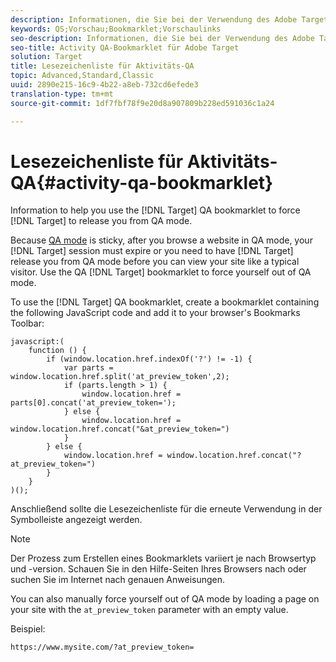 ```yaml
---
description: Informationen, die Sie bei der Verwendung des Adobe Target-QA-Bookmarklets unterstützen, um Target zu zwingen, Sie aus dem Qualitätssicherungs-Modus zu entfernen.
keywords: QS;Vorschau;Bookmarklet;Vorschaulinks
seo-description: Informationen, die Sie bei der Verwendung des Adobe Target-QA-Bookmarklets unterstützen, um Target zu zwingen, Sie aus dem Qualitätssicherungs-Modus zu entfernen.
seo-title: Activity QA-Bookmarklet für Adobe Target
solution: Target
title: Lesezeichenliste für Aktivitäts-QA
topic: Advanced,Standard,Classic
uuid: 2890e215-16c9-4b22-a8eb-732cd6efede3
translation-type: tm+mt
source-git-commit: 1df7fbf78f9e20d8a907809b228ed591036c1a24

---
```



# Lesezeichenliste für Aktivitäts-QA{#activity-qa-bookmarklet}

Information to help you use the [!DNL Target] QA bookmarklet to force [!DNL Target] to release you from QA mode.

Because [QA mode](../../c-activities/c-activity-qa/activity-qa.md#concept_9329EF33DE7D41CA9815C8115DBC4E40) is sticky, after you browse a website in QA mode, your [!DNL Target] session must expire or you need to have [!DNL Target] release you from QA mode before you can view your site like a typical visitor. Use the QA [!DNL Target] bookmarklet to force yourself out of QA mode.

To use the [!DNL Target] QA bookmarklet, create a bookmarklet containing the following JavaScript code and add it to your browser's Bookmarks Toolbar:

```
javascript:(
    function () {
        if (window.location.href.indexOf('?') != -1) {
            var parts = window.location.href.split('at_preview_token',2);
            if (parts.length > 1) {
                window.location.href = parts[0].concat('at_preview_token=');
            } else {
                window.location.href = window.location.href.concat("&at_preview_token=")
            }
        } else {
            window.location.href = window.location.href.concat("?at_preview_token=")
        }
    }
)();
```

Anschließend sollte die Lesezeichenliste für die erneute Verwendung in der Symbolleiste angezeigt werden.

>[!NOTE]
>
>Der Prozess zum Erstellen eines Bookmarklets variiert je nach Browsertyp und -version. Schauen Sie in den Hilfe-Seiten Ihres Browsers nach oder suchen Sie im Internet nach genauen Anweisungen.

You can also manually force yourself out of QA mode by loading a page on your site with the `at_preview_token` parameter with an empty value.

Beispiel:

`https://www.mysite.com/?at_preview_token=`

